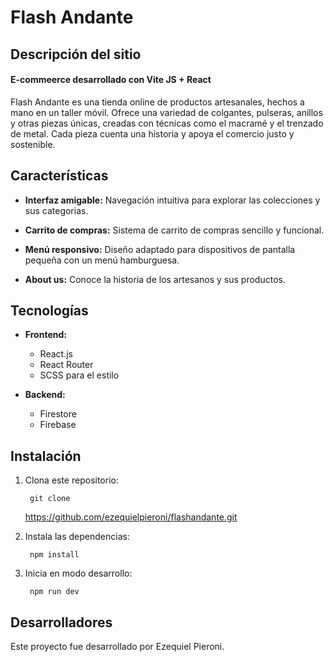 # Flash Andante

## Descripción del sitio

#### E-commeerce desarrollado con Vite JS + React

Flash Andante es una tienda online de productos artesanales, hechos a mano en un taller móvil. Ofrece una variedad de colgantes, pulseras, anillos y otras piezas únicas, creadas con técnicas como el macramé y el trenzado de metal. Cada pieza cuenta una historia y apoya el comercio justo y sostenible.

## Características

- **Interfaz amigable:** Navegación intuitiva para explorar las colecciones y sus categorias.

- **Carrito de compras:** Sistema de carrito de compras sencillo y funcional.

- **Menú responsivo:** Diseño adaptado para dispositivos de pantalla pequeña con un menú hamburguesa.

- **About us:** Conoce la historia de los artesanos y sus productos.


## Tecnologías

- **Frontend:**
    - React.js
    - React Router
    - SCSS para el estilo

- **Backend:**
  - Firestore
  - Firebase

## Instalación

1. Clona este repositorio:
   
        git clone 
    https://github.com/ezequielpieroni/flashandante.git

2. Instala las dependencias:

        npm install

3. Inicia en modo desarrollo:

        npm run dev

## Desarrolladores

Este proyecto fue desarrollado por Ezequiel Pieroni.